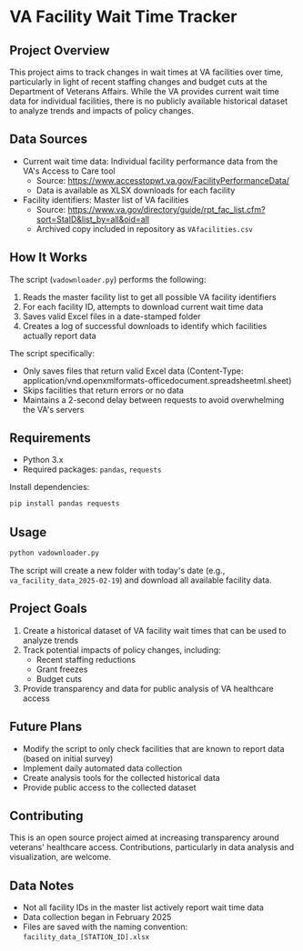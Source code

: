 # VA Facility Wait Time Tracker

## Project Overview
This project aims to track changes in wait times at VA facilities over time, particularly in light of recent staffing changes and budget cuts at the Department of Veterans Affairs. While the VA provides current wait time data for individual facilities, there is no publicly available historical dataset to analyze trends and impacts of policy changes.

## Data Sources
- Current wait time data: Individual facility performance data from the VA's Access to Care tool
  - Source: https://www.accesstopwt.va.gov/FacilityPerformanceData/
  - Data is available as XLSX downloads for each facility
- Facility identifiers: Master list of VA facilities 
  - Source: https://www.va.gov/directory/guide/rpt_fac_list.cfm?sort=StaID&list_by=all&oid=all
  - Archived copy included in repository as `VAfacilities.csv`

## How It Works
The script (`vadownloader.py`) performs the following:

1. Reads the master facility list to get all possible VA facility identifiers
2. For each facility ID, attempts to download current wait time data
3. Saves valid Excel files in a date-stamped folder
4. Creates a log of successful downloads to identify which facilities actually report data

The script specifically:
- Only saves files that return valid Excel data (Content-Type: application/vnd.openxmlformats-officedocument.spreadsheetml.sheet)
- Skips facilities that return errors or no data
- Maintains a 2-second delay between requests to avoid overwhelming the VA's servers

## Requirements
- Python 3.x
- Required packages: `pandas`, `requests`

Install dependencies:
```bash
pip install pandas requests
```

## Usage
```bash
python vadownloader.py
```

The script will create a new folder with today's date (e.g., `va_facility_data_2025-02-19`) and download all available facility data.

## Project Goals
1. Create a historical dataset of VA facility wait times that can be used to analyze trends
2. Track potential impacts of policy changes, including:
   - Recent staffing reductions
   - Grant freezes
   - Budget cuts
3. Provide transparency and data for public analysis of VA healthcare access

## Future Plans
- Modify the script to only check facilities that are known to report data (based on initial survey)
- Implement daily automated data collection
- Create analysis tools for the collected historical data
- Provide public access to the collected dataset

## Contributing
This is an open source project aimed at increasing transparency around veterans' healthcare access. Contributions, particularly in data analysis and visualization, are welcome.

## Data Notes
- Not all facility IDs in the master list actively report wait time data
- Data collection began in February 2025
- Files are saved with the naming convention: `facility_data_[STATION_ID].xlsx`
